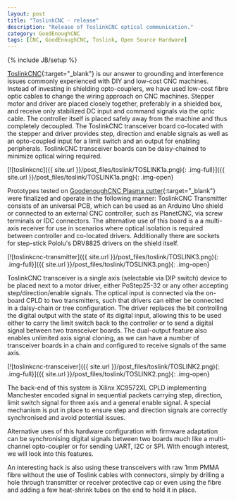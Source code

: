 ```yaml
---
layout: post
title: "ToslinkCNC - release"
description: "Release of ToslinkCNC optical communication."
category: GoodEnoughCNC
tags: [CNC, GoodEnoughCNC, Toslink, Open Source Hardware]
---
```

{% include JB/setup %}


[ToslinkCNC](http://goodenoughcnc.eu/toslink-cnc/){:target="_blank"} is our answer to grounding and interference issues commonly experienced with DIY and low-cost CNC machines. Instead of investing in shielding opto-couplers, we have used low-cost fibre optic cables to change the wiring approach on CNC machines. Stepper motor and driver are placed closely together, preferably in a shielded box, and receive only stabilized DC input and command signals via the optic cable. The controller itself is placed safely away from the machine and thus completely decoupled. The ToslinkCNC transceiver board co-located with the stepper and driver provides step, direction and enable signals as well as an opto-coupled input for a limit switch and an output for enabling peripherals. ToslinkCNC transceiver boards can be daisy-chained to minimize optical wiring required.

[![toslinkcnc]({{ site.url }}/post_files/toslink/TOSLINK1a.png){: .img-full}]({{ site.url }}/post_files/toslink/TOSLINK1a.png){: .img-open}

Prototypes tested on [GoodenoughCNC Plasma cutter](http://goodenoughcnc.eu/plasma/){:target="_blank"} were finalized and operate in the following manner: ToslinkCNC Transmitter consists of an universal PCB, which can be used as an Arduino Uno shield or connected to an external CNC controller, such as PlanetCNC, via screw terminals or IDC connectors. The alternative use of this board is a a multi-axis receiver for use in scenarios where optical isolation is required between controller and co-located drivers. Additionally there are sockets for step-stick Pololu's DRV8825 drivers on the shield itself.

[![toslinkcnc-transmitter]({{ site.url }}/post_files/toslink/TOSLINK3.png){: .img-full}]({{ site.url }}/post_files/toslink/TOSLINK3.png){: .img-open}

ToslinkCNC transceiver is a single axis (selectable via DIP switch) device to be placed next to a motor driver, either PoStep25-32 or any other accepting step/direction/enable signals. The optical input is connected via the on-board CPLD to two transmitters, such that drivers can either be connected in a daisy-chain or tree configuration. The driver replaces the bit controlling the digital output with the state of its digital input, allowing this to be used either to carry the limit switch back to the controller or to send a digital signal between two transceiver boards. The dual-output feature also enables unlimited axis signal cloning, as we can have a number of transceiver boards in a chain and configured to receive signals of the same axis.

[![toslinkcnc-transceiver]({{ site.url }}/post_files/toslink/TOSLINK2.png){: .img-full}]({{ site.url }}/post_files/toslink/TOSLINK2.png){: .img-open}

The back-end of this system is Xilinx XC9572XL CPLD implementing Manchester encoded signal in sequential packets carrying step, direction, limit switch signal for three axis and a general enable signal. A special mechanism is put in place to ensure step and direction signals are correctly synchronised and avoid potential issues.

Alternative uses of this hardware configuration with firmware adaptation can be synchronising digital signals between two boards much like a multi-channel opto-coupler or for sending UART, I2C or SPI. With enough interest, we will look into this features.

An interesting hack is also using these transceivers with raw 1mm PMMA fibre without the use of Toslink cables with connectors, simply by drilling a hole through transmitter or receiver protective cap or even using the fibre and adding a few heat-shrink tubes on the end to hold it in place.